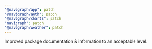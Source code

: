 ```yaml
---
"@navigraph/app": patch
"@navigraph/auth": patch
"@navigraph/charts": patch
"navigraph": patch
"@navigraph/weather": patch
---
```


Improved package documentation & information to an acceptable level.
